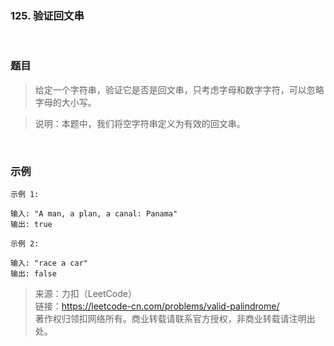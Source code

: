 ### 125. 验证回文串

<br>

### 题目

> 给定一个字符串，验证它是否是回文串，只考虑字母和数字字符，可以忽略字母的大小写。

>说明：本题中，我们将空字符串定义为有效的回文串。

<br>

### 示例
```
示例 1:

输入: "A man, a plan, a canal: Panama"
输出: true
```

```
示例 2:

输入: "race a car"
输出: false
```

>来源：力扣（LeetCode）<br>
链接：https://leetcode-cn.com/problems/valid-palindrome/<br>
著作权归领扣网络所有。商业转载请联系官方授权，非商业转载请注明出处。

<br>
